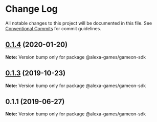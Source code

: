 # Change Log

All notable changes to this project will be documented in this file.
See [Conventional Commits](https://conventionalcommits.org) for commit guidelines.

## [0.1.4](https://github.com/alexa-games/skills-gameon-sdk-js/compare/v0.1.3...v0.1.4) (2020-01-20)

**Note:** Version bump only for package @alexa-games/gameon-sdk





## [0.1.3](https://github.com/alexa-games/skills-gameon-sdk-js/compare/v0.1.2...v0.1.3) (2019-10-23)

**Note:** Version bump only for package @alexa-games/gameon-sdk





## 0.1.1 (2019-06-27)

**Note:** Version bump only for package @alexa-games/gameon-sdk
